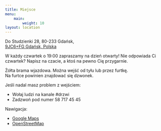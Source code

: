 ```yaml
---
title: Miejsce
menu:
    main:
        weight: 10
layout: location
---
```


Do Studzienki 28, 80-233 Gdańsk,  
[9JC6+FG Gdańsk, Polska](https://plus.codes/9F6W9JC6+FG)

W każdy czwartek o 19:00 zapraszamy na dzień otwarty!
Nie odpowiada Ci czwartek?
Napisz na czacie, a ktoś na pewno Cię przygarnie.

Żółta brama wjazdowa. Można wejść od tyłu lub przez furtkę.  
Na furtce powinien znajdować się dzwonek. 

Jeśli nadal masz problem z wejściem:

* Wołaj ludzi na kanale #drzwi  
* Zadzwoń pod numer <i class="las la-phone"></i> 58 717 45 45

Nawigacja:
<!-- [-> jak dojechać](/commute)   -->

* [Google Maps](https://goo.gl/maps/7LzqkX1E1BKg1WVo8)
* [OpenStreetMap](https://www.openstreetmap.org/node/5173683705)  
